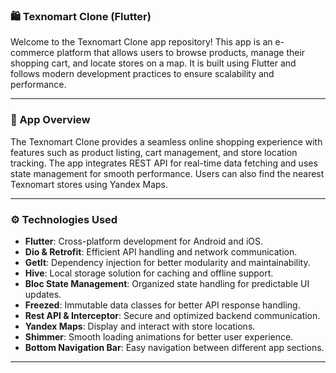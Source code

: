 ### 🛍️ Texnomart Clone (Flutter)

Welcome to the Texnomart Clone app repository! This app is an e-commerce platform that allows users
to browse products, manage their shopping cart, and locate stores on a map. It is built using
Flutter and follows modern development practices to ensure scalability and performance.

---

### 📱 App Overview

The Texnomart Clone provides a seamless online shopping experience with features such as product
listing, cart management, and store location tracking. The app integrates REST API for real-time
data fetching and uses state management for smooth performance. Users can also find the nearest
Texnomart stores using Yandex Maps.

---

### ⚙️ Technologies Used

- **Flutter**: Cross-platform development for Android and iOS.
- **Dio & Retrofit**: Efficient API handling and network communication.
- **GetIt**: Dependency injection for better modularity and maintainability.
- **Hive**: Local storage solution for caching and offline support.
- **Bloc State Management**: Organized state handling for predictable UI updates.
- **Freezed**: Immutable data classes for better API response handling.
- **Rest API & Interceptor**: Secure and optimized backend communication.
- **Yandex Maps**: Display and interact with store locations.
- **Shimmer**: Smooth loading animations for better user experience.
- **Bottom Navigation Bar**: Easy navigation between different app sections.

---


[//]: # (### 🖼️ Screenshots)

[//]: # (<table>)

[//]: # (  <tr>)

[//]: # (    <td><img src="images/screenshot1.jpg" alt="Screenshot 1" width="200"/></td>)

[//]: # (    <td><img src="images/screenshot2.jpg" alt="Screenshot 2" width="200"/></td>)

[//]: # (    <td><img src="images/screenshot3.jpg" alt="Screenshot 3" width="200"/></td>)

[//]: # (  </tr>)

[//]: # (  <tr>)

[//]: # (    <td><img src="images/screenshot4.jpg" alt="Screenshot 4" width="200"/></td>)

[//]: # (    <td><img src="images/screenshot5.jpg" alt="Screenshot 5" width="200"/></td>)

[//]: # (    <td><img src="images/screenshot6.jpg" alt="Screenshot 6" width="200"/></td>)

[//]: # (  </tr>)

[//]: # (</table>)